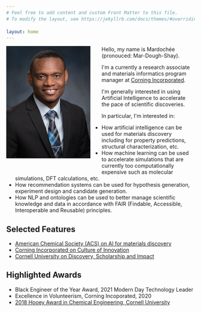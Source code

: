 ```yaml
---
# Feel free to add content and custom Front Matter to this file.
# To modify the layout, see https://jekyllrb.com/docs/themes/#overriding-theme-defaults

layout: home
---
```


<img src="assets/images/reveil_mardochee.jpg"
     alt="Markdown Monster icon"
     style="float: left; margin-right: 30px; margin-bottom: 30px; height:300px" />

Hello, my name is Mardochée (pronouced: Mar-Dough-Shay).

I'm a currently a research associate and materials informatics program manager at [Corning Incorporated](https://corning.com).

I'm generally interested in using Artificial Intelligence to accelerate the pace of
scientific discoveries.

In particular, I'm interested in:

- How artificial intelligence can be used for materials discovery including for
  property predictions, structural characterization, etc.
- How machine learning can be used to accelerate simulations that are currently too
  computationally expensive such as molecular simulations, DFT calculations, etc.
- How recommendation systems can be used for hypothesis generation, experiment design and candidate generation.
- How NLP and ontologies can be used to better manage scientific knowledge and data in accordance with FAIR (Findable, Accessible, Interoperable and Reusable) principles.

## Selected Features

- [American Chemical Society (ACS) on AI for materials discovery](https://cen.acs.org/sections/discovery-reports/future-AI-materials-research-development-discovery.html)
- [Corning Incorporated on Culture of Innovation](https://www.corning.com/in/en/innovation/culture-of-innovation/Mardochee-Reveil-ACS-recognition.html)
- [Cornell University on Discovery, Scholarship and Impact](https://research.cornell.edu/news-features/how-do-we-improve-future-computing-power)

## Highlighted Awards

- Black Engineer of the Year Award, 2021 Modern Day Technology Leader
- Excellence in Volunteerism, Corning Incoporated, 2020
- [2018 Hooey Award in Chemical Engineering, Cornell University](https://www.cheme.cornell.edu/news/spring-hooey-award-winners-mardochee-reveil-clancy-group-and-snehashis-choudhury-archer-group)
